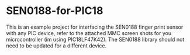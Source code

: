 # SEN0188-for-PIC18
This is an example project for interfacing the SEN0188 finger print sensor with any PIC device, refer to the attached MMC screen shots for you microcontroller (im using PIC18LF47K42). The SEN0188 library should not need to be updated for a different device.


